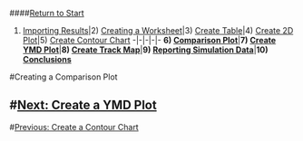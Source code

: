 ####[Return to Start](1_Tutorial_3.md)

1) [Importing Results](2_Importing_Results.md)|2) [Creating a Worksheet](3_Create_Worksheet.md)|3) [Create Table](4_CreateTable.md)|4) [Create 2D Plot](5_2DChart.md)|5) [Create Contour Chart](6_ContourChart.md)
-|-|-|-|-
__6) [Comparison Plot](7_CompPlot.md)__|__7) [Create YMD Plot](8_YMDPlot.md)__|__8) [Create Track Map](9_TrackMap.md)__|__9) [Reporting Simulation Data](10_SimReport.md)__|__10) [Conclusions](11_Conclusion.md)__

#Creating a Comparison Plot

#[Next: Create a YMD Plot](8_YMDPlot.md)
---
#[Previous: Create a Contour Chart](6_ContourChart.md)
